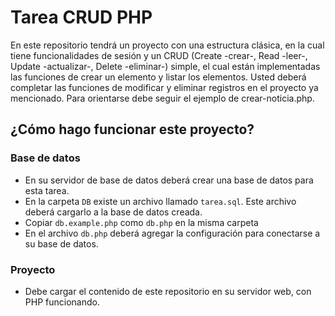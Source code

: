 # Tarea CRUD PHP

En este repositorio tendrá un proyecto con una estructura clásica, en la cual tiene funcionalidades de sesión y un CRUD (Create -crear-, Read -leer-, Update -actualizar-, Delete -eliminar-) simple, el cual están implementadas las funciones de crear un elemento y listar los elementos. Usted deberá completar las funciones de modificar y eliminar registros en el proyecto ya mencionado. Para orientarse debe seguir el ejemplo de crear-noticia.php.

## ¿Cómo hago funcionar este proyecto?
### Base de datos
* En su servidor de base de datos deberá crear una base de datos para esta tarea. 
* En la carpeta `DB` existe un archivo llamado `tarea.sql`. Este archivo deberá cargarlo a la base de datos creada.
* Copiar `db.example.php` como `db.php` en la misma carpeta
* En el archivo `db.php` deberá agregar la configuración para conectarse a su base de datos.

### Proyecto
* Debe cargar el contenido de este repositorio en su servidor web, con PHP funcionando.
